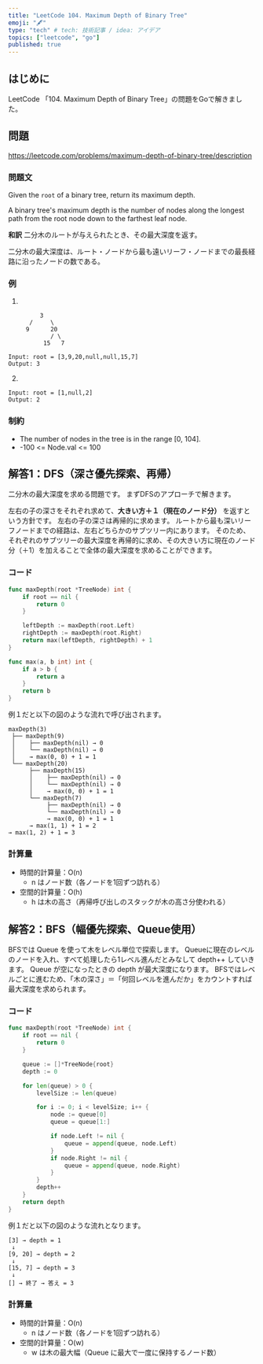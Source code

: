 ```yaml
---
title: "LeetCode 104. Maximum Depth of Binary Tree"
emoji: "🖋"
type: "tech" # tech: 技術記事 / idea: アイデア
topics: ["leetcode", "go"]
published: true
---
```

## はじめに
LeetCode 「104. Maximum Depth of Binary Tree」の問題をGoで解きました。

## 問題
https://leetcode.com/problems/maximum-depth-of-binary-tree/description

### 問題文
Given the `root` of a binary tree, return its maximum depth.

A binary tree's maximum depth is the number of nodes along the longest path from the root node down to the farthest leaf node.

**和訳**
二分木のルートが与えられたとき、その最大深度を返す。

二分木の最大深度は、ルート・ノードから最も遠いリーフ・ノードまでの最長経路に沿ったノードの数である。

### 例
1.

```
         3       
      /     \    
     9      20   
            / \    
          15   7    
```
```
Input: root = [3,9,20,null,null,15,7]
Output: 3
```

2.
```
Input: root = [1,null,2]
Output: 2
```

### 制約
- The number of nodes in the tree is in the range [0, 104].
- -100 <= Node.val <= 100

## 解答1：DFS（深さ優先探索、再帰）
二分木の最大深度を求める問題です。
まずDFSのアプローチで解きます。

左右の子の深さをそれぞれ求めて、**大きい方＋１（現在のノード分）** を返すという方針です。
左右の子の深さは再帰的に求めます。
ルートから最も深いリーフノードまでの経路は、左右どちらかのサブツリー内にあります。
そのため、それぞれのサブツリーの最大深度を再帰的に求め、その大きい方に現在のノード分（＋1）を加えることで全体の最大深度を求めることができます。

### コード
```go
func maxDepth(root *TreeNode) int {
    if root == nil {
        return 0
    }

    leftDepth := maxDepth(root.Left)
    rightDepth := maxDepth(root.Right)
    return max(leftDepth, rightDepth) + 1
}

func max(a, b int) int {
    if a > b {
        return a
    }
    return b
}
```

例１だと以下の図のような流れで呼び出されます。

```
maxDepth(3)
 ├── maxDepth(9)
 │    ├── maxDepth(nil) → 0
 │    └── maxDepth(nil) → 0
 │    → max(0, 0) + 1 = 1
 └── maxDepth(20)
      ├── maxDepth(15)
      │    ├── maxDepth(nil) → 0
      │    └── maxDepth(nil) → 0
      │    → max(0, 0) + 1 = 1
      └── maxDepth(7)
           ├── maxDepth(nil) → 0
           └── maxDepth(nil) → 0
           → max(0, 0) + 1 = 1
      → max(1, 1) + 1 = 2
→ max(1, 2) + 1 = 3
```

### 計算量
- 時間的計算量：O(n)
  - n はノード数（各ノードを1回ずつ訪れる）
- 空間的計算量：O(h)
  - h は木の高さ（再帰呼び出しのスタックが木の高さ分使われる）

## 解答2：BFS（幅優先探索、Queue使用）
BFSでは Queue を使って木をレベル単位で探索します。
Queueに現在のレベルのノードを入れ、すべて処理したら1レベル進んだとみなして depth++ していきます。
Queue が空になったときの depth が最大深度になります。
BFSではレベルごとに進むため、「木の深さ」＝「何回レベルを進んだか」をカウントすれば最大深度を求められます。

### コード
```go
func maxDepth(root *TreeNode) int {
    if root == nil {
        return 0
    }

    queue := []*TreeNode{root}
    depth := 0

    for len(queue) > 0 {
        levelSize := len(queue)

        for i := 0; i < levelSize; i++ {
            node := queue[0]
            queue = queue[1:] 

            if node.Left != nil {
                queue = append(queue, node.Left)
            }
            if node.Right != nil {
                queue = append(queue, node.Right)
            }
        }
        depth++
    }
    return depth
}
```

例１だと以下の図のような流れとなります。
```
[3] → depth = 1
 ↓
[9, 20] → depth = 2
 ↓
[15, 7] → depth = 3
 ↓
[] → 終了 → 答え = 3
```

### 計算量
- 時間的計算量：O(n)
  - n はノード数（各ノードを1回ずつ訪れる）
- 空間的計算量：O(w)
  - w は木の最大幅（Queue に最大で一度に保持するノード数）